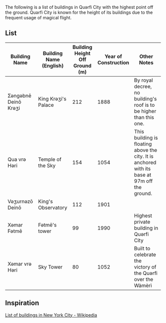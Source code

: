 The following is a list of buildings in Quərfi City with the highest point off the ground. Quərfi City is known for the height of its buildings due to the frequent usage of magical flight.
## List
Building Name        | Building Name (English) | Building Height Off Ground (m) | Year of Construction | Other Notes
---------------------|-------------------------|--------------------------------|----------------------|---------
Ʃəngəbnē Deinō Krəʒi | King Krəʒi's Palace     | 212                            | 1888                 | By royal decree, no building's roof is to be higher than this one.
Qua vrə Həri         | Temple of the Sky       | 154                            | 1054                 | This building is floating above the city. It is anchored with its base at 97m off the ground.
Vəʒurnəzō Deinō      | King's Observatory      | 112                            | 1901                 |
Xəmar Fətmē          | Fətmē's tower           | 99                             | 1990                 | Highest private building in Quərfi City
Xəmar vrə Həri       | Sky Tower               | 80                             | 1052                 | Built to celebrate the victory of the Quərfi over the Wàmèrì

## Inspiration
[List of buildings in New York City - Wikipedia](https://en.wikipedia.org/wiki/List_of_tallest_buildings_in_New_York_City)
